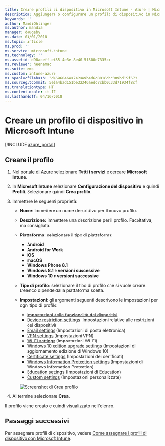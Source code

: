 ```yaml
---
title: Creare profili di dispositivo in Microsoft Intune - Azure | Microsoft Docs
description: Aggiungere o configurare un profilo di dispositivo in Microsoft Intune, incluse la selezione del tipo di piattaforma e la configurazione delle impostazioni nel portale di Azure.
keywords: ''
author: MandiOhlinger
ms.author: mandia
manager: dougeby
ms.date: 03/01/2018
ms.topic: article
ms.prod: ''
ms.service: microsoft-intune
ms.technology: ''
ms.assetid: d98aceff-eb35-4e3e-8e40-5f300e7335cc
ms.reviewer: heenamac
ms.suite: ems
ms.custom: intune-azure
ms.openlocfilehash: 3d46960e6ea7e2ae9bed6c0016ddc309bd15f572
ms.sourcegitcommit: 5eba4bad151be32346aedc7cbb0333d71934f8cf
ms.translationtype: HT
ms.contentlocale: it-IT
ms.lasthandoff: 04/16/2018
---
```

# <a name="create-a-device-profile-in-microsoft-intune"></a>Creare un profilo di dispositivo in Microsoft Intune

[!INCLUDE [azure_portal](./includes/azure_portal.md)]

## <a name="create-the-profile"></a>Creare il profilo
1. Nel [portale di Azure](https://portal.azure.com) selezionare **Tutti i servizi** e cercare **Microsoft Intune**.

2. In **Microsoft Intune** selezionare **Configurazione del dispositivo** e quindi **Profili**. Selezionare quindi **Crea profilo**.

3. Immettere le seguenti proprietà:

   - **Nome**: immettere un nome descrittivo per il nuovo profilo.
   - **Descrizione:** immettere una descrizione per il profilo. Facoltativa, ma consigliata.
   - **Piattaforma**: selezionare il tipo di piattaforma:  

       - **Android**
       - **Android for Work**
       - **iOS**
       - **macOS**
       - **Windows Phone 8.1**
       - **Windows 8.1 e versioni successive**
       - **Windows 10 e versioni successive**

   - **Tipo di profilo**: selezionare il tipo di profilo che si vuole creare. L'elenco dipende dalla piattaforma scelta.
   - **Impostazioni**: gli argomenti seguenti descrivono le impostazioni per ogni tipo di profilo:

       -  [Impostazioni delle funzionalità dei dispositivi](device-features-configure.md)
       -  [Device restriction settings](device-restrictions-configure.md) (Impostazioni relative alle restrizioni dei dispositivi)
       -  [Email settings](email-settings-configure.md) (Impostazioni di posta elettronica)
       -  [VPN settings](vpn-settings-configure.md) (Impostazioni VPN)
       -  [Wi-Fi settings](wi-fi-settings-configure.md) (Impostazioni Wi-Fi)
       -  [Windows 10 edition upgrade settings](edition-upgrade-configure-windows-10.md) (Impostazioni di aggiornamento edizione di Windows 10)
       -  [Certificate settings](certificates-configure.md) (Impostazioni dei certificati)
       -  [Windows Information Protection settings](windows-information-protection-configure.md) (Impostazioni di Windows Information Protection)
       -  [Education settings](education-settings-configure.md) (Impostazioni di Education)
       -  [Custom settings](custom-settings-configure.md) (Impostazioni personalizzate)

     ![Screenshot di Crea profilo](./media/create-device-profile.png)

4. Al termine selezionare **Crea**.

Il profilo viene creato e quindi visualizzato nell'elenco.


## <a name="next-steps"></a>Passaggi successivi
Per assegnare profili di dispositivo, vedere [Come assegnare i profili di dispositivo con Microsoft Intune](device-profile-assign.md).
